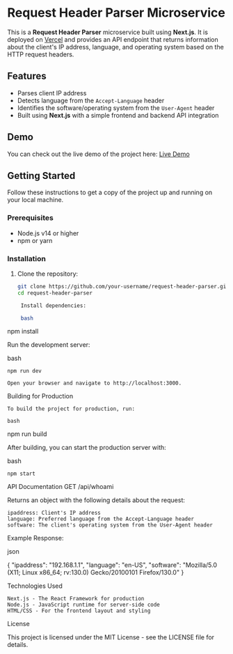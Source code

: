 # Request Header Parser Microservice

This is a **Request Header Parser** microservice built using **Next.js**. It is deployed on [Vercel](https://vercel.com/) and provides an API endpoint that returns information about the client's IP address, language, and operating system based on the HTTP request headers.

## Features

- Parses client IP address
- Detects language from the `Accept-Language` header
- Identifies the software/operating system from the `User-Agent` header
- Built using **Next.js** with a simple frontend and backend API integration

## Demo

You can check out the live demo of the project here: [Live Demo](https://header-parser-microservice-lac.vercel.app/)


## Getting Started

Follow these instructions to get a copy of the project up and running on your local machine.

### Prerequisites

- Node.js v14 or higher
- npm or yarn

### Installation

1. Clone the repository:

   ```bash
   git clone https://github.com/your-username/request-header-parser.git
   cd request-header-parser

    Install dependencies:

    bash
   ```

npm install

Run the development server:

bash

    npm run dev

    Open your browser and navigate to http://localhost:3000.

Building for Production

    To build the project for production, run:

    bash

npm run build

After building, you can start the production server with:

bash

    npm start

API Documentation
GET /api/whoami

Returns an object with the following details about the request:

    ipaddress: Client's IP address
    language: Preferred language from the Accept-Language header
    software: The client's operating system from the User-Agent header

Example Response:

json

{
"ipaddress": "192.168.1.1",
"language": "en-US",
"software": "Mozilla/5.0 (X11; Linux x86_64; rv:130.0) Gecko/20100101 Firefox/130.0"
}

Technologies Used

    Next.js - The React Framework for production
    Node.js - JavaScript runtime for server-side code
    HTML/CSS - For the frontend layout and styling

License

This project is licensed under the MIT License - see the LICENSE file for details.

    
